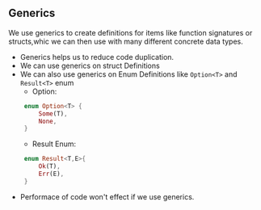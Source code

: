 ## Generics
We use generics to create definitions for items like function signatures or structs,whic we can then use with many different concrete data types.

- Generics helps us to reduce code duplication.
- We can use generics on struct Definitions
- We can also use generics on Enum Definitions like `Option<T>` and `Result<T>` enum
   - Option:
   ```rust
    enum Option<T> {
        Some(T),
        None,
    }
    ```
    - Result Enum:
   ```rust
    enum Result<T,E>{
        Ok(T),
        Err(E),
    }
    ```
- Performace of code won't effect if we use generics.
